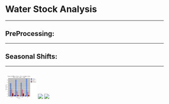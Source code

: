 # Water Stock Analysis

-------

## PreProcessing: 

--------

## Seasonal Shifts:

------

## 
<p float="left">
  <img src="/Utah_seasonal.png" width="100" />
  <img src="/img2.png" width="100" /> 
  <img src="/img3.png" width="100" />
</p>
